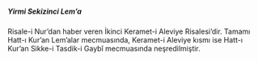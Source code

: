 ##### Yirmi Sekizinci Lem’a
Risale-i Nur’dan haber veren İkinci Keramet-i Aleviye Risalesi’dir. Tamamı Hatt-ı Kur’an Lem’alar mecmuasında, Keramet-i Aleviye kısmı ise Hatt-ı Kur’an Sikke-i Tasdik-i Gaybî mecmuasında neşredilmiştir.

